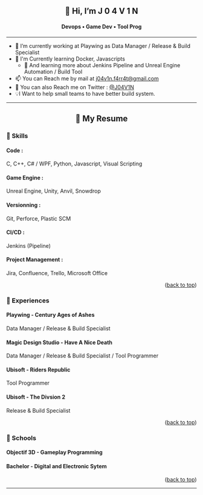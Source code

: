 <a name="readme-top"></a>

<h2 align="center">👋 Hi, I’m J 0 4 V 1 N</h2>
<h4 align="center"> Devops • Game Dev • Tool Prog </h4>
  
  ---
  
 - 🔭 I’m currently working at Playwing as Data Manager / Release & Build Specialist
 - 🌱 I'm Currently learning Docker, Javascripts
     - 🌱 And learning more about Jenkins Pipeline and Unreal Engine Automation / Build Tool
 - 📫 You can Reach me by mail at j04v1n.f4rr4t@gmail.com
 - 💬 You can also Reach me on Twitter : [@J04V1N](https://twitter.com/J04V1N)
 - 💡I Want to help small teams to have better build system.
  
---

<h2 align="center"> 📄 My Resume </h2> 

<h3> 💪 Skills </h3>

<h4> Code : </h4>
<p> C, C++, C# / WPF, Python, Javascript, Visual Scripting </p>

<h4> Game Engine : </h4>
<p> Unreal Engine, Unity, Anvil, Snowdrop </p>

<h4> Versionning : </h4>
<p> Git, Perforce, Plastic SCM </p>

<h4> CI/CD : </h4>
<p> Jenkins (Pipeline) </p>

<h4> Project Management : </h4>
<p> Jira, Confluence, Trello, Microsoft Office </p>

<p align="right">(<a href="#readme-top">back to top</a>)</p>

<h3> 💼 Experiences </h3>

<h4>Playwing - Century Ages of Ashes </h4>
<p> Data Manager / Release & Build Specialist </p>

<h4>Magic Design Studio - Have A Nice Death </h4>
<p> Data Manager / Release & Build Specialist / Tool Programmer </p>

<h4>Ubisoft - Riders Republic</h4>
<p> Tool Programmer </p>

<h4>Ubisoft - The Divsion 2</h4>
<p> Release & Build Specialist </p>

<p align="right">(<a href="#readme-top">back to top</a>)</p>

<h3> 🏫 Schools </h3>

<h4>Objectif 3D - Gameplay Programming </h4>
<h4>Bachelor - Digital and Electronic Sytem </h4>

<p align="right">(<a href="#readme-top">back to top</a>)</p>

---
<!---
J04V1N/J04V1N is a ✨ special ✨ repository because its `README.md` (this file) appears on your GitHub profile.
You can click the Preview link to take a look at your changes.
--->
